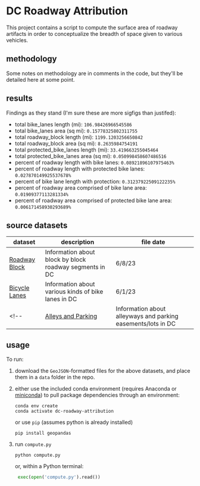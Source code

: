 # DC Roadway Attribution
This project contains a script to compute the surface area of roadway artifacts in order to conceptualize the breadth of space given to various vehicles.

## methodology
Some notes on methodology are in comments in the code, but they'll be detailed here at some point.

## results
Findings as they stand (I'm sure these are more sigfigs than justifed):

- total bike_lanes length (mi): `106.98426966545586`
- total bike_lanes area (sq mi): `0.15778325802311755`
- total roadway_block length (mi): `1199.1203256650842`
- total roadway_block area (sq mi): `8.2635984754191`
- total protected_bike_lanes length (mi): `33.419663255045464`
- total protected_bike_lanes area (sq mi): `0.050998458607486516`
- percent of roadway length with bike lanes: `0.08921896107975463%`
- percent of roadway length with protected bike lanes: `0.027870149925537678%`
- percent of bike lane length with protection: `0.31237922509122235%`
- percent of roadway area comprised of bike lane area: `0.01909377113281334%`
- percent of roadway area comprised of protected bike lane area: `0.006171458930293689%`

## source datasets
|dataset|description|file date|
|---|---|---|
|[Roadway Block](https://opendata.dc.gov/datasets/roadway-block)|Information about block by block roadway segments in DC|6/8/23|
|[Bicycle Lanes](https://opendata.dc.gov/datasets/bicycle-lanes)|Information about various kinds of bike lanes in DC|6/1/23|
<!--|[Alleys and Parking](https://opendata.dc.gov/datasets/alleys-and-parking)|Information about alleyways and parking easements/lots in DC|6/8/23|-->

## usage
To run:
1. download the `GeoJSON`-formatted files for the above datasets, and place them in a `data` folder in the repo.
2. either use the included conda environment (requires Anaconda or [miniconda](https://docs.conda.io/en/latest/miniconda.html)) to pull package dependencies through an environment:

   ```shell
   conda env create
   conda activate dc-roadway-attribution
   ```

   or use `pip` (assumes python is already installed)

   ```shell
   pip install geopandas
   ```

3. run `compute.py`

   ```shell
   python compute.py
   ```
   
   or, within a Python terminal:

   ```python
    exec(open('compute.py').read())
    ```
